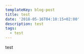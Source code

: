 ```yaml
---
templateKey: blog-post
title: test
date: '2018-05-16T04:10:15+02:00'
description: test
tags:
  - test
---
```

test
